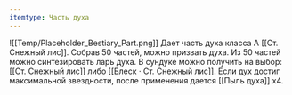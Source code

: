 ```yaml
---
itemtype: Часть духа
---
```

![[Temp/Placeholder_Bestiary_Part.png]]
Дает часть духа класса А [[Ст. Снежный лис]]. Собрав 50 частей, можно призвать духа. Из 50 частей можно синтезировать ларь духа. В сундуке можно получить на выбор: [[Ст. Снежный лис]] либо [[Блеск · Ст. Снежный лис]]. Если дух достиг максимальной звездности, после применения дается [[Пыль духа]] х4.
